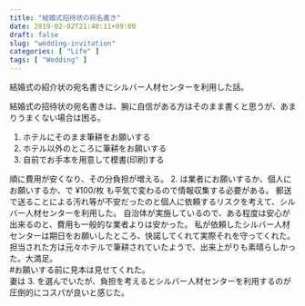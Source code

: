 ```yaml
---
title: "結婚式招待状の宛名書き"
date: 2019-02-02T21:40:11+09:00
draft: false
slug: "wedding-invitation"
categories: [ "Life" ]
tags: [ "Wedding" ]
---
```


結婚式の紹介状の宛名書きにシルバー人材センターを利用した話。
<!--more-->
結婚式の招待状の宛名書きは、腕に自信がある方はそのまま書くと思うが、あまりうまくない場合は困る。  

1. ホテルにそのまま筆耕をお願いする
1. ホテル以外のところに筆耕をお願いする
1. 自前でお手本を用意して模書(印刷)する

順に費用が安くなり、その分負担が増える。
2. は業者にお願いするか、個人にお願いするか、で ¥100/枚 も平気で変わるので情報収集する必要がある。
郵送で送ることによる汚れ等が不安だったのと個人に依頼するリスクを考えて、シルバー人材センターを利用した。
自治体が実施しているので、ある程度は安心が出来るのと、費用も一般的な業者よりは安かった。
私が依頼したシルバー人材センターは期日をお願いしたところ、快諾してくれて実際それを守ってくれた。
担当された方は元々ホテルで筆耕されていたようで、出来上がりも素晴らしかった。大満足。  
\#お願いする前に見本は見せてくれた。  
妻は 3. を選んでいたが、負担を考えるとシルバー人材センターを利用するのが圧倒的にコスパが良いと感じた。
